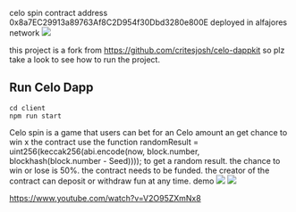 celo spin contract address 0x8a7EC29913a89763Af8C2D954f30Dbd3280e800E deployed in alfajores network 
![](https://github.com/azizyano/celo-spin/blob/main/client/assets/spinlogo.png)

this project is a fork from https://github.com/critesjosh/celo-dappkit so plz take a look to see how to run the project.
## Run Celo Dapp 

```
cd client 
npm run start
```
Celo spin is a game that users can bet for an Celo amount an get  chance to win x
 the contract use the function randomResult = uint256(keccak256(abi.encode(now, block.number, blockhash(block.number - Seed)))); 
 to get a random result. the chance to win or lose is 50%. the contract needs to be funded. the creator of the contract can deposit or withdraw fun at any time.
demo 
![](https://github.com/azizyano/celo-spin/blob/main/demo_for_a_celo_dapp%20(1).gif)
![](https://github.com/azizyano/celo-spin/blob/main/demo_for_a_celo_dapp%20(2).gif)

https://www.youtube.com/watch?v=V2O95ZXmNx8



